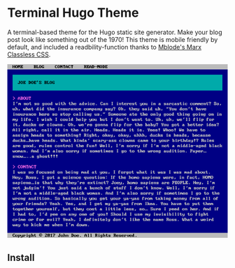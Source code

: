 # Terminal Hugo Theme

A terminal-based theme for the Hugo static site generator. Make your blog post look like something out of the 1970! This theme is mobile friendly by default, and included a readbility-function thanks to [Mblode's Marx Classless CSS](https://github.com/mblode/marx).

![Screenshot of the Terminal Theme](screenshot.png)

## Install

